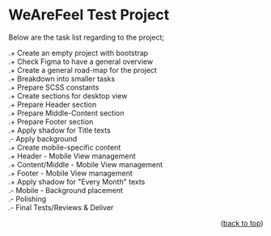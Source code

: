 <!-- CONTRIBUTING -->

## <h1>WeAreFeel Test Project</h1>

Below are the task list regarding to the project;

.+ Create an empty project with bootstrap <br />
.+ Check Figma to have a general overview <br />
.+ Create a general road-map for the project<br />
.+ Breakdown into smaller tasks<br />
.+ Prepare SCSS constants<br />
.+ Create sections for desktop view<br />
.+ Prepare Header section<br />
.+ Prepare Middle-Content section<br />
.+ Prepare Footer section<br />
.+ Apply shadow for Title texts<br />
.- Apply background<br />
.+ Create mobile-specific content<br />
.+ Header - Mobile View management<br />
.+ Content/Middle - Mobile View management<br />
.+ Footer - Mobile View management<br />
.+ Apply shadow for "Every Month" texts<br />
.- Mobile - Background placement<br />
.- Polishing<br />
.- Final Tests/Reviews & Deliver<br />

<p align="right">(<a href="#top">back to top</a>)</p>
